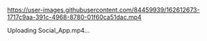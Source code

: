 

https://user-images.githubusercontent.com/84459939/162612673-1717c9aa-391c-4968-8780-01f60ca51dac.mp4




Uploading Social_App.mp4…

